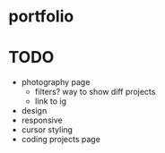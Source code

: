 # portfolio

# TODO
- photography page
    - filters? way to show diff projects
    - link to ig
- design
- responsive
- cursor styling
- coding projects page
